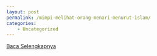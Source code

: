 ```yaml
---
layout: post
permalink: /mimpi-melihat-orang-menari-menurut-islam/
categories:
    - Uncategorized
---
```


[Baca Selengkapnya](/03)